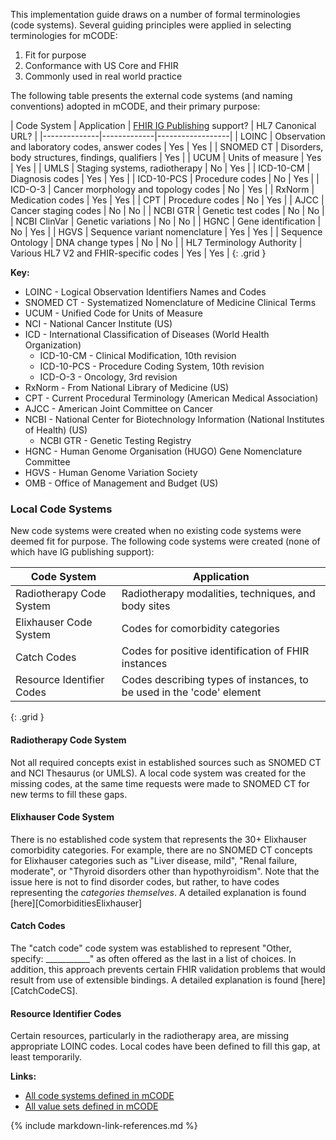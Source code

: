 This implementation guide draws on a number of formal terminologies (code systems). Several guiding principles were applied in selecting terminologies for mCODE:

1. Fit for purpose
2. Conformance with US Core and FHIR
3. Commonly used in real world practice

The following table presents the external code systems (and naming conventions) adopted in mCODE, and their primary purpose:

| Code System | Application | [FHIR IG Publishing](https://confluence.hl7.org/display/FHIR/IG+Publisher+Documentation) support? | HL7 Canonical URL? |
|--------------|-------------|------------------|
| LOINC | Observation and laboratory codes, answer codes | Yes | Yes |
| SNOMED CT | Disorders, body structures, findings, qualifiers | Yes |
| UCUM | Units of measure | Yes | Yes |
| UMLS | Staging systems, radiotherapy | No | Yes |
| ICD-10-CM | Diagnosis codes | Yes | Yes |
| ICD-10-PCS | Procedure codes | No | Yes |
| ICD-O-3 | Cancer morphology and topology codes | No | Yes |
| RxNorm | Medication codes | Yes | Yes |
| CPT | Procedure codes | No | Yes |
| AJCC | Cancer staging codes | No | No |
| NCBI GTR | Genetic test codes | No | No |
| NCBI ClinVar | Genetic variations | No | No |
| HGNC | Gene identification | No | Yes |
| HGVS | Sequence variant nomenclature | Yes | Yes |
| Sequence Ontology | DNA change types | No | No |
| HL7 Terminology Authority  | Various HL7 V2 and FHIR-specific codes | Yes | Yes |
{: .grid }


**Key:**

* LOINC - Logical Observation Identifiers Names and Codes
* SNOMED CT - Systematized Nomenclature of Medicine Clinical Terms
* UCUM - Unified Code for Units of Measure
* NCI - National Cancer Institute (US)
* ICD - International Classification of Diseases (World Health Organization)
  * ICD-10-CM - Clinical Modification, 10th revision
  * ICD-10-PCS - Procedure Coding System, 10th revision
  * ICD-O-3 - Oncology, 3rd revision
* RxNorm - From National Library of Medicine (US)
* CPT - Current Procedural Terminology (American Medical Association)
* AJCC - American Joint Committee on Cancer
* NCBI - National Center for Biotechnology Information (National Institutes of Health) (US)
  * NCBI GTR - Genetic Testing Registry
* HGNC - Human Genome Organisation (HUGO) Gene Nomenclature Committee
* HGVS - Human Genome Variation Society
* OMB - Office of Management and Budget (US)

### Local Code Systems

New code systems were created when no existing code systems were deemed fit for purpose. The following code systems were created (none of which have IG publishing support):

|  Code System | Application |
|--------------|-------------|
| Radiotherapy Code System | Radiotherapy modalities, techniques, and body sites |
| Elixhauser Code System | Codes for comorbidity categories |
| Catch Codes | Codes for positive identification of FHIR instances |
| Resource Identifier Codes | Codes describing types of instances, to be used in the 'code' element |
{: .grid }

#### Radiotherapy Code System

Not all required concepts exist in established sources such as SNOMED CT and NCI Thesaurus (or UMLS). A local code system was created for the missing codes, at the same time requests were made to SNOMED CT for new terms to fill these gaps.

#### Elixhauser Code System

There is no established code system that represents the 30+ Elixhauser comorbidity categories. For example, there are no SNOMED CT concepts for Elixhauser categories such as "Liver disease, mild", "Renal failure, moderate", or "Thyroid disorders other than hypothyroidism". Note that the issue here is not to find disorder codes, but rather, to have codes representing the _categories themselves_. A detailed explanation is found [here][ComorbiditiesElixhauser]

#### Catch Codes

The "catch code" code system was established to represent "Other, specify: ___________" as often offered as the last in a list of choices. In addition, this approach prevents certain FHIR validation problems that would result from use of extensible bindings. A detailed explanation is found [here][CatchCodeCS].

#### Resource Identifier Codes

Certain resources, particularly in the radiotherapy area, are missing appropriate LOINC codes. Local codes have been defined to fill this gap, at least temporarily.

**Links:**

* [All code systems defined in mCODE](artifacts.html#terminology-code-systems)
* [All value sets defined in mCODE](artifacts.html#terminology-value-sets)

{% include markdown-link-references.md %}
